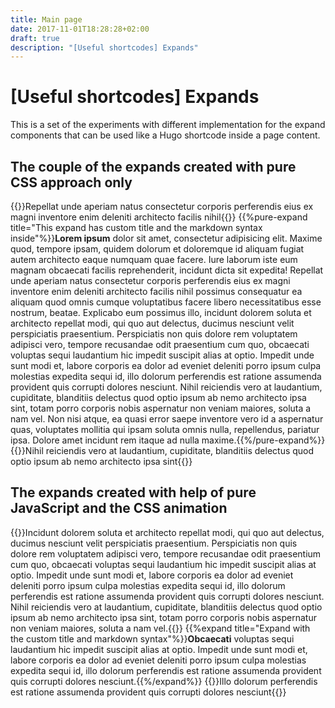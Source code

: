 ```yaml
---
title: Main page
date: 2017-11-01T18:28:28+02:00
draft: true
description: "[Useful shortcodes] Expands"
---
```


# [Useful shortcodes] Expands
This is a set of the experiments with different implementation for the expand components that can be used like a Hugo shortcode inside a page content.

## The couple of the expands created with pure CSS approach only
{{<pure-expand>}}Repellat unde aperiam natus consectetur corporis perferendis eius ex magni inventore enim deleniti architecto facilis nihil{{</pure-expand>}}
{{%pure-expand title="This expand has custom title and the markdown syntax inside"%}}**Lorem ipsum** dolor sit amet, consectetur adipisicing elit. Maxime quod, tempore ipsam, quidem dolorum et doloremque id aliquam fugiat autem architecto eaque numquam quae facere. Iure laborum iste eum magnam obcaecati facilis reprehenderit, incidunt dicta sit expedita! Repellat unde aperiam natus consectetur corporis perferendis eius ex magni inventore enim deleniti architecto facilis nihil possimus consequatur ea aliquam quod omnis cumque voluptatibus facere libero necessitatibus esse nostrum, beatae. Explicabo eum possimus illo, incidunt dolorem soluta et architecto repellat modi, qui quo aut delectus, ducimus nesciunt velit perspiciatis praesentium. Perspiciatis non quis dolore rem voluptatem adipisci vero, tempore recusandae odit praesentium cum quo, obcaecati voluptas sequi laudantium hic impedit suscipit alias at optio. Impedit unde sunt modi et, labore corporis ea dolor ad eveniet deleniti porro ipsum culpa molestias expedita sequi id, illo dolorum perferendis est ratione assumenda provident quis corrupti dolores nesciunt. Nihil reiciendis vero at laudantium, cupiditate, blanditiis delectus quod optio ipsum ab nemo architecto ipsa sint, totam porro corporis nobis aspernatur non veniam maiores, soluta a nam vel. Non nisi atque, ea quasi error saepe inventore vero id a aspernatur quas, voluptates mollitia qui ipsam soluta omnis nulla, repellendus, pariatur ipsa. Dolore amet incidunt rem itaque ad nulla maxime.{{%/pure-expand%}}
{{<pure-expand title="Expand was customized by class" class="pure-expand-green">}}Nihil reiciendis vero at laudantium, cupiditate, blanditiis delectus quod optio ipsum ab nemo architecto ipsa sint{{</pure-expand>}}

## The expands created with help of pure JavaScript and the CSS animation
{{<expand>}}Incidunt dolorem soluta et architecto repellat modi, qui quo aut delectus, ducimus nesciunt velit perspiciatis praesentium. Perspiciatis non quis dolore rem voluptatem adipisci vero, tempore recusandae odit praesentium cum quo, obcaecati voluptas sequi laudantium hic impedit suscipit alias at optio. Impedit unde sunt modi et, labore corporis ea dolor ad eveniet deleniti porro ipsum culpa molestias expedita sequi id, illo dolorum perferendis est ratione assumenda provident quis corrupti dolores nesciunt. Nihil reiciendis vero at laudantium, cupiditate, blanditiis delectus quod optio ipsum ab nemo architecto ipsa sint, totam porro corporis nobis aspernatur non veniam maiores, soluta a nam vel.{{</expand>}}
{{%expand title="Expand with the custom title and markdown syntax"%}}**Obcaecati** voluptas sequi laudantium hic impedit suscipit alias at optio. Impedit unde sunt modi et, labore corporis ea dolor ad eveniet deleniti porro ipsum culpa molestias expedita sequi id, illo dolorum perferendis est ratione assumenda provident quis corrupti dolores nesciunt.{{%/expand%}}
{{<expand title="Customized expand" class="expand-green">}}Illo dolorum perferendis est ratione assumenda provident quis corrupti dolores nesciunt{{</expand>}}